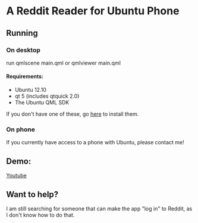# A Reddit Reader for Ubuntu Phone

## Running
### On desktop
run
    qmlscene main.qml
or
    qmlviewer main.qml

#### Requirements:
* Ubuntu 12.10
* qt 5 (includes qtquick 2.0)
* The Ubuntu QML SDK

If you don't have one of these, go [here](http://developer.ubuntu.com/get-started/gomobile/#step-get-toolkit) to install them.

### On phone
If you currently have access to a phone with Ubuntu, please contact me!

## Demo:
[Youtube](http://youtu.be/T7hxxYDDw78)

## Want to help?
I am still searching for someone that can make the app "log in" to Reddit, as I don't know how to do that.

